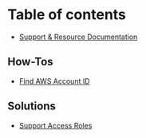 # Table of contents

* [Support & Resource Documentation](README.md)

## How-Tos

* [Find AWS Account ID](how-tos/find-aws-account-id.md)

## Solutions

* [Support Access Roles](solutions/support-access-roles.md)

